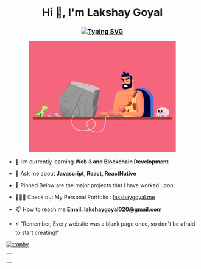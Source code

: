 <h1 align="center">Hi 👋, I'm Lakshay Goyal</h1>
<h3 align="center"><a href="https://git.io/typing-svg"><img src="https://readme-typing-svg.herokuapp.com?font=Fira+Code&size=25&pause=1000&color=F7AB0A&center=true&width=461&lines=I'm+a+FrontEnd+Developer;Guy-who-loves-Coffee.tsx;%3CButLovesToCodeMore+%2F%3E" alt="Typing SVG" /></a></h3>

<div align="center"><img  src="./image_processing20210906-6043-bb2lip.gif" height="290px"  /></div>

- 🌱 I’m currently learning **Web 3 and Blockchain Development**

- 💬 Ask me about **Javascript, React, ReactNative**

- 📌 Pinned Below are the major projects that I have worked upon
  
- 🧑🏻‍💻 Check out My Personal Portfolio :  <a href="https://lakshaygoyal.me/"> lakshaygoyal.me</a>

- 📫 How to reach me **Email: lakshaygoyal020@gmail.com**

- ⚡ "Remember, Every website was a blank page once, so don't be afraid to start creating!"

[![trophy](https://github-profile-trophy.vercel.app/?username=ryo-ma)](https://github.com/ryo-ma/github-profile-trophy)
<table>
  <tr>
    <td><img src="https://github-readme-stats.vercel.app/api/top-langs?username=lakshaygoyal01&show_icons=true&theme=dark&locale=en&layout=compact" alt="" /></td>
  </tr>
</table>


<!---
lakshaygoyal01/lakshaygoyal01 is a ✨ special ✨ repository because its `README.md` (this file) appears on your GitHub profile.
You can click the Preview link to take a look at your changes.
--->
